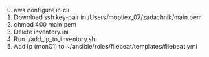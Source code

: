 0. aws configure in cli
1. Download ssh key-pair in /Users/moptiex_07/zadachnik/main.pem
2. chmod 400 main.pem
3. Delete inventory.ini
4. Run ./add_ip_to_inventory.sh
5. Add ip (mon01) to ~/ansible/roles/filebeat/templates/filebeat.yml
